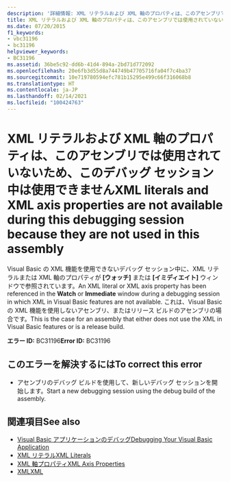 ```yaml
---
description: '詳細情報: XML リテラルおよび XML 軸のプロパティは、このアセンブリでは使用されていないため、このデバッグ セッション中は使用できません'
title: XML リテラルおよび XML 軸のプロパティは、このアセンブリでは使用されていないため、このデバッグ セッション中は使用できません
ms.date: 07/20/2015
f1_keywords:
- vbc31196
- bc31196
helpviewer_keywords:
- BC31196
ms.assetid: 36be5c92-dd6b-41d4-894a-2bd71d772092
ms.openlocfilehash: 20e6fb3d55d8a744749b47705716fa04f7c4ba37
ms.sourcegitcommit: 10e719780594efc781b15295e499c66f316068b8
ms.translationtype: HT
ms.contentlocale: ja-JP
ms.lasthandoff: 02/14/2021
ms.locfileid: "100424763"
---
```

# <a name="xml-literals-and-xml-axis-properties-are-not-available-during-this-debugging-session-because-they-are-not-used-in-this-assembly"></a><span data-ttu-id="5f8de-103">XML リテラルおよび XML 軸のプロパティは、このアセンブリでは使用されていないため、このデバッグ セッション中は使用できません</span><span class="sxs-lookup"><span data-stu-id="5f8de-103">XML literals and XML axis properties are not available during this debugging session because they are not used in this assembly</span></span>

<span data-ttu-id="5f8de-104">Visual Basic の XML 機能を使用できないデバッグ セッション中に、XML リテラルまたは XML 軸のプロパティが **[ウォッチ]** または **[イミディエイト]** ウィンドウで参照されています。</span><span class="sxs-lookup"><span data-stu-id="5f8de-104">An XML literal or XML axis property has been referenced in the **Watch** or **Immediate** window during a debugging session in which XML in Visual Basic features are not available.</span></span> <span data-ttu-id="5f8de-105">これは、Visual Basic の XML 機能を使用しないアセンブリ、またはリリース ビルドのアセンブリの場合です。</span><span class="sxs-lookup"><span data-stu-id="5f8de-105">This is the case for an assembly that either does not use the XML in Visual Basic features or is a release build.</span></span>  
  
 <span data-ttu-id="5f8de-106">**エラー ID:** BC31196</span><span class="sxs-lookup"><span data-stu-id="5f8de-106">**Error ID:** BC31196</span></span>  
  
## <a name="to-correct-this-error"></a><span data-ttu-id="5f8de-107">このエラーを解決するには</span><span class="sxs-lookup"><span data-stu-id="5f8de-107">To correct this error</span></span>  
  
- <span data-ttu-id="5f8de-108">アセンブリのデバッグ ビルドを使用して、新しいデバッグ セッションを開始します。</span><span class="sxs-lookup"><span data-stu-id="5f8de-108">Start a new debugging session using the debug build of the assembly.</span></span>  
  
## <a name="see-also"></a><span data-ttu-id="5f8de-109">関連項目</span><span class="sxs-lookup"><span data-stu-id="5f8de-109">See also</span></span>

- [<span data-ttu-id="5f8de-110">Visual Basic アプリケーションのデバッグ</span><span class="sxs-lookup"><span data-stu-id="5f8de-110">Debugging Your Visual Basic Application</span></span>](/visualstudio/debugger/debugger-basics)
- [<span data-ttu-id="5f8de-111">XML リテラル</span><span class="sxs-lookup"><span data-stu-id="5f8de-111">XML Literals</span></span>](../language-reference/xml-literals/index.md)
- [<span data-ttu-id="5f8de-112">XML 軸プロパティ</span><span class="sxs-lookup"><span data-stu-id="5f8de-112">XML Axis Properties</span></span>](../language-reference/xml-axis/index.md)
- [<span data-ttu-id="5f8de-113">XML</span><span class="sxs-lookup"><span data-stu-id="5f8de-113">XML</span></span>](../programming-guide/language-features/xml/index.md)
